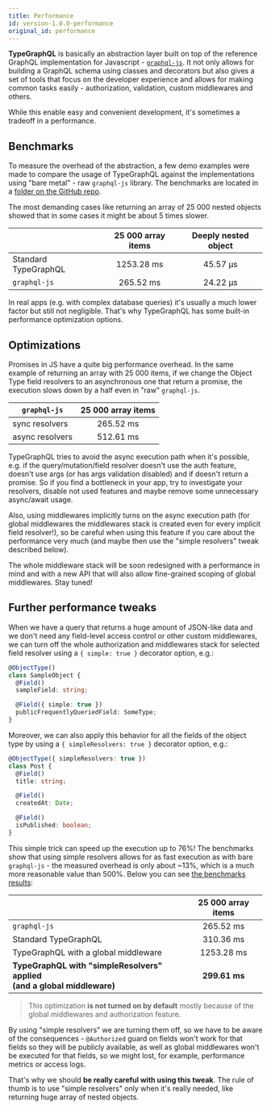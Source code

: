 ```yaml
---
title: Performance
id: version-1.0.0-performance
original_id: performance
---
```


**TypeGraphQL** is basically an abstraction layer built on top of the reference GraphQL implementation for Javascript - [`graphql-js`](https://github.com/graphql/graphql-js). It not only allows for building a GraphQL schema using classes and decorators but also gives a set of tools that focus on the developer experience and allows for making common tasks easily - authorization, validation, custom middlewares and others.

While this enable easy and convenient development, it's sometimes a tradeoff in a performance.

## Benchmarks

To measure the overhead of the abstraction, a few demo examples were made to compare the usage of TypeGraphQL against the implementations using "bare metal" - raw `graphql-js` library. The benchmarks are located in a [folder on the GitHub repo](https://github.com/MichalLytek/type-graphql/tree/master/benchmarks).

The most demanding cases like returning an array of 25 000 nested objects showed that in some cases it might be about 5 times slower.

|                      | 25 000 array items | Deeply nested object |
| -------------------- | :----------------: | :------------------: |
| Standard TypeGraphQL |     1253.28 ms     |       45.57 μs       |
| `graphql-js`         |     265.52 ms      |       24.22 μs       |

In real apps (e.g. with complex database queries) it's usually a much lower factor but still not negligible. That's why TypeGraphQL has some built-in performance optimization options.

## Optimizations

Promises in JS have a quite big performance overhead. In the same example of returning an array with 25 000 items, if we change the Object Type field resolvers to an asynchronous one that return a promise, the execution slows down by a half even in "raw" `graphql-js`.

| `graphql-js`    | 25 000 array items |
| --------------- | :----------------: |
| sync resolvers  |     265.52 ms      |
| async resolvers |     512.61 ms      |

TypeGraphQL tries to avoid the async execution path when it's possible, e.g. if the query/mutation/field resolver doesn't use the auth feature, doesn't use args (or has args validation disabled) and if doesn't return a promise. So if you find a bottleneck in your app, try to investigate your resolvers, disable not used features and maybe remove some unnecessary async/await usage.

Also, using middlewares implicitly turns on the async execution path (for global middlewares the middlewares stack is created even for every implicit field resolver!), so be careful when using this feature if you care about the performance very much (and maybe then use the "simple resolvers" tweak described below).

The whole middleware stack will be soon redesigned with a performance in mind and with a new API that will also allow fine-grained scoping of global middlewares. Stay tuned!

## Further performance tweaks

When we have a query that returns a huge amount of JSON-like data and we don't need any field-level access control or other custom middlewares, we can turn off the whole authorization and middlewares stack for selected field resolver using a `{ simple: true }` decorator option, e.g.:

```typescript
@ObjectType()
class SampleObject {
  @Field()
  sampleField: string;

  @Field({ simple: true })
  publicFrequentlyQueriedField: SomeType;
}
```

Moreover, we can also apply this behavior for all the fields of the object type by using a `{ simpleResolvers: true }` decorator option, e.g.:

```typescript
@ObjectType({ simpleResolvers: true })
class Post {
  @Field()
  title: string;

  @Field()
  createdAt: Date;

  @Field()
  isPublished: boolean;
}
```

This simple trick can speed up the execution up to 76%! The benchmarks show that using simple resolvers allows for as fast execution as with bare `graphql-js` - the measured overhead is only about ~13%, which is a much more reasonable value than 500%. Below you can see [the benchmarks results](https://github.com/MichalLytek/type-graphql/tree/master/benchmarks):

|                                                                               | 25 000 array items |
| ----------------------------------------------------------------------------- | :----------------: |
| `graphql-js`                                                                  |     265.52 ms      |
| Standard TypeGraphQL                                                          |     310.36 ms      |
| TypeGraphQL with a global middleware                                          |     1253.28 ms     |
| **TypeGraphQL with "simpleResolvers" applied <br> (and a global middleware)** |   **299.61 ms**    |

> This optimization **is not turned on by default** mostly because of the global middlewares and authorization feature.

By using "simple resolvers" we are turning them off, so we have to be aware of the consequences - `@Authorized` guard on fields won't work for that fields so they will be publicly available, as well as global middlewares won't be executed for that fields, so we might lost, for example, performance metrics or access logs.

That's why we should **be really careful with using this tweak**. The rule of thumb is to use "simple resolvers" only when it's really needed, like returning huge array of nested objects.
